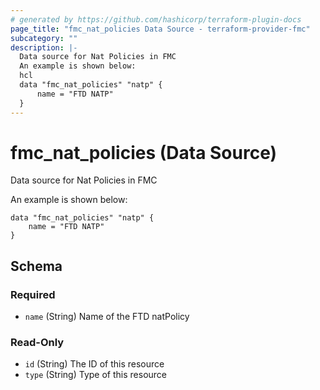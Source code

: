 ```yaml
---
# generated by https://github.com/hashicorp/terraform-plugin-docs
page_title: "fmc_nat_policies Data Source - terraform-provider-fmc"
subcategory: ""
description: |-
  Data source for Nat Policies in FMC
  An example is shown below:
  hcl
  data "fmc_nat_policies" "natp" {
      name = "FTD NATP"
  }
---
```


# fmc_nat_policies (Data Source)

Data source for Nat Policies in FMC

An example is shown below: 
```hcl
data "fmc_nat_policies" "natp" {
	name = "FTD NATP"
}
```



<!-- schema generated by tfplugindocs -->
## Schema

### Required

- `name` (String) Name of the FTD natPolicy

### Read-Only

- `id` (String) The ID of this resource
- `type` (String) Type of this resource


